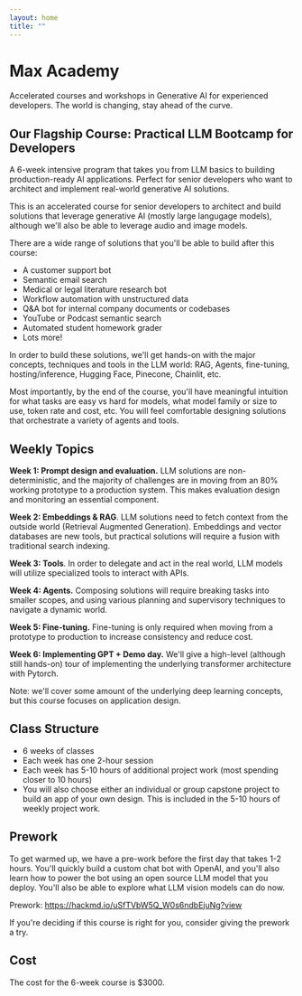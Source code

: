 ```yaml
---
layout: home
title: ""
---
```


# Max Academy

Accelerated courses and workshops in Generative AI for experienced developers. The world is changing, stay ahead of the curve.

## Our Flagship Course: Practical LLM Bootcamp for Developers

A 6-week intensive program that takes you from LLM basics to building production-ready AI applications. Perfect for senior developers who want to architect and implement real-world generative AI solutions.

This is an accelerated course for senior developers to architect and build solutions that leverage generative AI (mostly large langugage models), although we'll also be able to leverage audio and image models.

There are a wide range of solutions that you'll be able to build after this course:

- A customer support bot
- Semantic email search
- Medical or legal literature research bot
- Workflow automation with unstructured data
- Q&A bot for internal company documents or codebases
- YouTube or Podcast semantic search
- Automated student homework grader
- Lots more!

In order to build these solutions, we'll get hands-on with the major concepts, techniques and tools in the LLM world: RAG, Agents, fine-tuning, hosting/inference, Hugging Face, Pinecone, Chainlit, etc.

Most importantly, by the end of the course, you'll have meaningful intuition for what tasks are easy vs hard for models, what model family or size to use, token rate and cost, etc. You will feel comfortable designing solutions that orchestrate a variety of agents and tools.

## Weekly Topics

**Week 1: Prompt design and evaluation.** LLM solutions are non-deterministic, and the majority of challenges are in moving from an 80% working prototype to a production system. This makes evaluation design and monitoring an essential component.

**Week 2: Embeddings & RAG**. LLM solutions need to fetch context from the outside world (Retrieval Augmented Generation). Embeddings and vector databases are new tools, but practical solutions will require a fusion with traditional search indexing.

**Week 3: Tools**. In order to delegate and act in the real world, LLM models will utilize specialized tools to interact with APIs.

**Week 4: Agents.** Composing solutions will require breaking tasks into smaller scopes, and using various planning and supervisory techniques to navigate a dynamic world.

**Week 5: Fine-tuning.** Fine-tuning is only required when moving from a prototype to production to increase consistency and reduce cost.

**Week 6: Implementing GPT + Demo day.** We'll give a high-level (although still hands-on) tour of implementing the underlying transformer architecture with Pytorch.

Note: we'll cover some amount of the underlying deep learning concepts, but this course focuses on application design.

## Class Structure

- 6 weeks of classes
- Each week has one 2-hour session
- Each week has 5-10 hours of additional project work (most spending closer to 10 hours)
- You will also choose either an individual or group capstone project to build an app of your own design. This is included in the 5-10 hours of weekly project work.

## Prework

To get warmed up, we have a pre-work before the first day that takes 1-2 hours. You'll quickly build a custom chat bot with OpenAI, and you'll also learn how to power the bot using an open source LLM model that you deploy. You'll also be able to explore what LLM vision models can do now. 

Prework: https://hackmd.io/uSfTVbW5Q_W0s6ndbEjuNg?view

If you're deciding if this course is right for you, consider giving the prework a try.

## Cost

The cost for the 6-week course is $3000.
